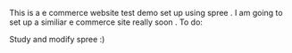 This is a e commerce website test demo set up using spree . I am going to set up a similiar e commerce site really soon . 
To do:

Study and modify spree :)
